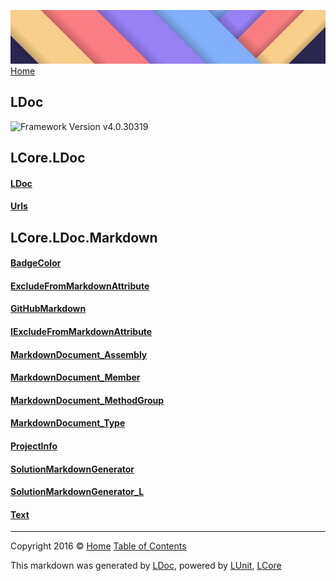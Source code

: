 ![](Content/LDoc-banner-small.png "")
[Home](../README.md)

## LDoc
![Framework Version v4.0.30319](http://b.repl.ca/v1/Framework-Version%20v4.0.30319-blue.png "")


LCore.LDoc
------

#### [LDoc](docs/LDoc.md)

#### [Urls](docs/Urls.md)

LCore.LDoc.Markdown
------

#### [BadgeColor](docs/BadgeColor.md)

#### [ExcludeFromMarkdownAttribute](docs/ExcludeFromMarkdownAttribute.md)

#### [GitHubMarkdown](docs/GitHubMarkdown.md)

#### [IExcludeFromMarkdownAttribute](docs/IExcludeFromMarkdownAttribute.md)

#### [MarkdownDocument_Assembly](docs/MarkdownDocument_Assembly.md)

#### [MarkdownDocument_Member](docs/MarkdownDocument_Member.md)

#### [MarkdownDocument_MethodGroup](docs/MarkdownDocument_MethodGroup.md)

#### [MarkdownDocument_Type](docs/MarkdownDocument_Type.md)

#### [ProjectInfo](docs/ProjectInfo.md)

#### [SolutionMarkdownGenerator](docs/SolutionMarkdownGenerator.md)

#### [SolutionMarkdownGenerator_L](docs/SolutionMarkdownGenerator_L.md)

#### [Text](docs/Text.md)



---

Copyright 2016 &copy; [Home](../README.md) [Table of Contents](../TableOfContents.md)

This markdown was generated by [LDoc](https://github.com/CodeSingularity/LDoc), powered by [LUnit](https://github.com/CodeSingularity/LUnit), [LCore](https://github.com/CodeSingularity/LCore)
